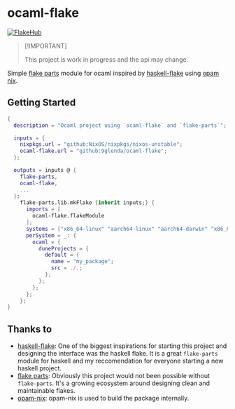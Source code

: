 # ocaml-flake

[![FlakeHub](https://img.shields.io/endpoint?url=https://flakehub.com/f/9glenda/ocaml-flake/badge)](https://flakehub.com/flake/9glenda/ocaml-flake)

> \[!IMPORTANT\]
>
> This project is work in progress and the api may change.

Simple [flake parts](https://github.com/hercules-ci/flake-parts) module for ocaml inspired by [haskell-flake](https://github.com/srid/haskell-flake) using [opam nix](https://github.com/tweag/opam-nix).

## Getting Started

```nix
{
  description = "Ocaml project using `ocaml-flake` and `flake-parts`";

  inputs = {
    nixpkgs.url = "github:NixOS/nixpkgs/nixos-unstable";
    ocaml-flake.url = "github:9glenda/ocaml-flake";
  };

  outputs = inputs @ {
    flake-parts,
    ocaml-flake,
    ...
  }:
    flake-parts.lib.mkFlake {inherit inputs;} {
      imports = [
        ocaml-flake.flakeModule
      ];
      systems = ["x86_64-linux" "aarch64-linux" "aarch64-darwin" "x86_64-darwin"];
      perSystem = _: {
        ocaml = {
          duneProjects = {
            default = {
              name = "my_package";
              src = ./.;
            };
          };
        };
      };
    };
}
```

## Thanks to

- [haskell-flake](https://github.com/srid/haskell-flake): One of the biggest inspirations for starting this project and designing the interface was the haskell flake. It is a great `flake-parts` module for haskell and my reccomendation for everyone starting a new haskell project.
- [flake parts](https://github.com/hercules-ci/flake-parts): Obviously this project would not been possible without `flake-parts`. It's a growing ecosystem around designing clean and maintainable flakes.
- [opam-nix](https://github.com/tweag/opam-nix): opam-nix is used to build the package internally.
